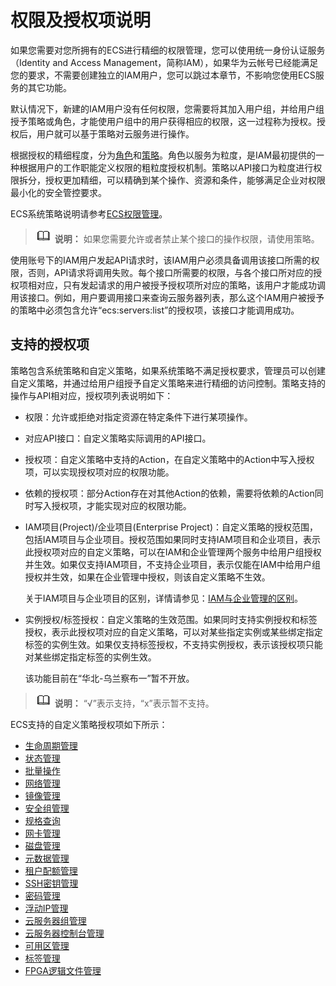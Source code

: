 # 权限及授权项说明<a name="ZH-CN_TOPIC_0170316409"></a>

如果您需要对您所拥有的ECS进行精细的权限管理，您可以使用统一身份认证服务（Identity and Access Management，简称IAM），如果华为云帐号已经能满足您的要求，不需要创建独立的IAM用户，您可以跳过本章节，不影响您使用ECS服务的其它功能。

默认情况下，新建的IAM用户没有任何权限，您需要将其加入用户组，并给用户组授予策略或角色，才能使用户组中的用户获得相应的权限，这一过程称为授权。授权后，用户就可以基于策略对云服务进行操作。

根据授权的精细程度，分为[角色](https://support.huaweicloud.com/usermanual-iam/iam_01_0601.html)和[策略](https://support.huaweicloud.com/usermanual-iam/iam_01_0017.html)。角色以服务为粒度，是IAM最初提供的一种根据用户的工作职能定义权限的粗粒度授权机制。策略以API接口为粒度进行权限拆分，授权更加精细，可以精确到某个操作、资源和条件，能够满足企业对权限最小化的安全管控要求。

ECS系统策略说明请参考[ECS权限管理](https://support.huaweicloud.com/productdesc-ecs/ecs_01_0059.html)。

>![](public_sys-resources/icon-note.gif) **说明：** 
>如果您需要允许或者禁止某个接口的操作权限，请使用策略。

使用账号下的IAM用户发起API请求时，该IAM用户必须具备调用该接口所需的权限，否则，API请求将调用失败。每个接口所需要的权限，与各个接口所对应的授权项相对应，只有发起请求的用户被授予授权项所对应的策略，该用户才能成功调用该接口。例如，用户要调用接口来查询云服务器列表，那么这个IAM用户被授予的策略中必须包含允许“ecs:servers:list”的授权项，该接口才能调用成功。

## 支持的授权项<a name="section794711451173"></a>

策略包含系统策略和自定义策略，如果系统策略不满足授权要求，管理员可以创建自定义策略，并通过给用户组授予自定义策略来进行精细的访问控制。策略支持的操作与API相对应，授权项列表说明如下：

-   权限：允许或拒绝对指定资源在特定条件下进行某项操作。
-   对应API接口：自定义策略实际调用的API接口。
-   授权项：自定义策略中支持的Action，在自定义策略中的Action中写入授权项，可以实现授权项对应的权限功能。
-   依赖的授权项：部分Action存在对其他Action的依赖，需要将依赖的Action同时写入授权项，才能实现对应的权限功能。
-   IAM项目\(Project\)/企业项目\(Enterprise Project\)：自定义策略的授权范围，包括IAM项目与企业项目。授权范围如果同时支持IAM项目和企业项目，表示此授权项对应的自定义策略，可以在IAM和企业管理两个服务中给用户组授权并生效。如果仅支持IAM项目，不支持企业项目，表示仅能在IAM中给用户组授权并生效，如果在企业管理中授权，则该自定义策略不生效。

    关于IAM项目与企业项目的区别，详情请参见：[IAM与企业管理的区别](https://support.huaweicloud.com/iam_faq/iam_01_0101.html)。

-   实例授权/标签授权：自定义策略的生效范围。如果同时支持实例授权和标签授权，表示此授权项对应的自定义策略，可以对某些指定实例或某些绑定指定标签的实例生效。如果仅支持标签授权，不支持实例授权，表示该授权项只能对某些绑定指定标签的实例生效。

    该功能目前在“华北-乌兰察布一”暂不开放。


>![](public_sys-resources/icon-note.gif) **说明：** 
>“√”表示支持，“x”表示暂不支持。

ECS支持的自定义策略授权项如下所示：

-   [生命周期管理](生命周期管理-27.md)
-   [状态管理](状态管理-28.md)
-   [批量操作](批量操作-29.md)
-   [网络管理](网络管理-30.md)
-   [镜像管理](镜像管理.md)
-   [安全组管理](安全组管理-31.md)
-   [规格查询](规格查询.md)
-   [网卡管理](网卡管理-32.md)
-   [磁盘管理](磁盘管理-33.md)
-   [元数据管理](元数据管理-34.md)
-   [租户配额管理](租户配额管理-35.md)
-   [SSH密钥管理](SSH密钥管理.md)
-   [密码管理](密码管理-36.md)
-   [浮动IP管理](浮动IP管理.md)
-   [云服务器组管理](云服务器组管理-37.md)
-   [云服务器控制台管理](云服务器控制台管理-38.md)
-   [可用区管理](可用区管理.md)
-   [标签管理](标签管理-39.md)
-   [FPGA逻辑文件管理](FPGA逻辑文件管理.md)


